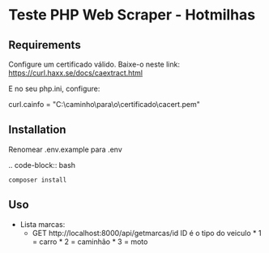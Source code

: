 Teste PHP Web Scraper - Hotmilhas
================================

Requirements
------------
Configure um certificado válido. 
Baixe-o neste link: https://curl.haxx.se/docs/caextract.html

E no seu php.ini, configure:

curl.cainfo = "C:\caminho\para\o\certificado\cacert.pem"

Installation
------------

Renomear .env.example para .env

.. code-block:: bash

    composer install

Uso
-----
* Lista marcas:
    * GET http://localhost:8000/api/getmarcas/id
            ID é o tipo do veiculo 
             * 1 = carro
             * 2 = caminhão
             * 3 = moto

